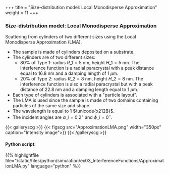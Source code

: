 +++
title = "Size-distribution model: Local Monodisperse Approximation"
weight = 11
+++

### Size-distribution model: Local Monodisperse Approximation

Scattering from cylinders of two different sizes using the Local Monodisperse Approximation (LMA).

* The sample is made of cylinders deposited on a substrate.
* The cylinders are of two different sizes:
    * 80% of Type $1$: radius $R\_1 = 5$ nm, height $H\_1 = 5$ nm. The interference function is a radial paracrystal with a peak distance equal to $16.8$ nm and a damping length of $1$ $\mu$m.
    * 20% of Type $2$: radius $R\_2 = 8$ nm, height $H\_2 = 8$ nm. The interference function is also a radial paracrystal but with a peak distance of $22.8$ nm and a damping length equal to $1$ $\mu$m. 
* Each type of cylinders is associated with a "particle layout".
* The LMA is used since the sample is made of two domains containing particles of the same size and shape.
* The wavelength is equal to $1$ $\unicode{x212B}$.
* The incident angles are $\alpha\_i = 0.2 ^{\circ}$ and $\phi\_i = 0^{\circ}$.

{{< galleryscg >}}
{{< figscg src="ApproximationLMA.png" width="350px" caption="Intensity image">}}
{{< /galleryscg >}}

#### Python script:
{{% highlightfile 
file="/static/files/python/simulation/ex03_InterferenceFunctions/ApproximationLMA.py" language="python" %}}
